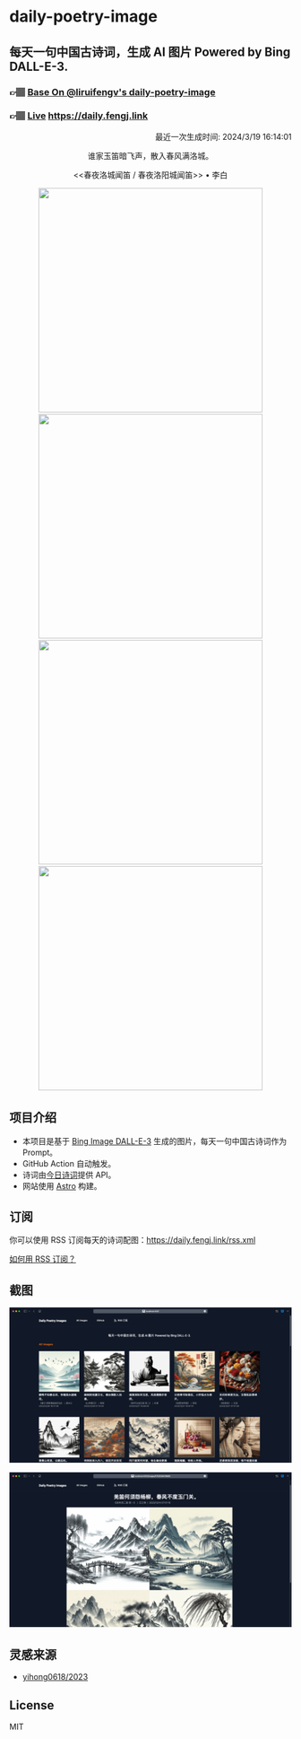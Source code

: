 
# daily-poetry-image

## 每天一句中国古诗词，生成 AI 图片 Powered by Bing DALL-E-3.

### 👉🏽 [Base On @liruifengv's daily-poetry-image](https://github.com/liruifengv/daily-poetry-image)

### 👉🏽 [Live](https://daily.fengj.link) https://daily.fengj.link

<p align="right">
  最近一次生成时间: 2024/3/19 16:14:01
</p>
<p align="center">
谁家玉笛暗飞声，散入春风满洛城。
</p>
<p align="center">
<<春夜洛城闻笛 / 春夜洛阳城闻笛>> • 李白
</p>
<p align="center">
<img src="https://tse3.mm.bing.net/th/id/OIG4.AfeVL0fG9vuuJM4HYm_w" height="400" width="400" />
<img src="https://tse2.mm.bing.net/th/id/OIG4.DqzdYNDACl4Jyxi0.7CB" height="400" width="400" />
<img src="https://tse3.mm.bing.net/th/id/OIG4.FZWZvSvXdGM7c5RjfC7f" height="400" width="400" />
<img src="https://tse3.mm.bing.net/th/id/OIG4.QmyKwadHWRIFsdjs_VGK" height="400" width="400" />
</p>

## 项目介绍

-   本项目是基于 [Bing Image DALL-E-3](https://www.bing.com/images/create) 生成的图片，每天一句中国古诗词作为 Prompt。
-   GitHub Action 自动触发。
-   诗词由[今日诗词](https://www.jinrishici.com/)提供 API。
-   网站使用 [Astro](https://astro.build) 构建。

## 订阅

你可以使用 RSS 订阅每天的诗词配图：https://daily.fengj.link/rss.xml

[如何用 RSS 订阅？](https://zhuanlan.zhihu.com/p/55026716)

## 截图

![图片列表](./screenshots/Snipaste_2023-12-28_21-00-26.png)

![图片详情](./screenshots/Snipaste_2023-12-28_21-00-53.png)

## 灵感来源

-   [yihong0618/2023](https://github.com/yihong0618/2023)

## License

MIT

